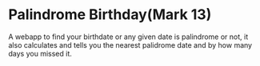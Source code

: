 # Palindrome Birthday(Mark 13)
  
  A webapp to find your birthdate or any given date is palindrome or not, it also calculates and tells you the nearest palidrome date and by how many days you missed it.

